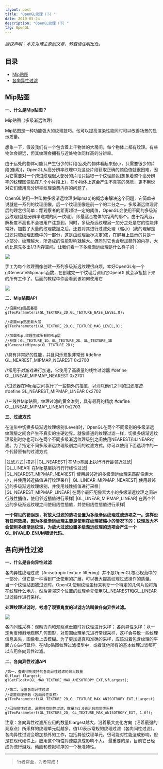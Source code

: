 ```yaml
---
layout: post
title: "OpenGL纹理（下）"
date: 2019-05-24
description: "OpenGL纹理（下）"
tag: OpenGL
---
```

<h6>版权声明：本文为博主原创文章，转载请注明出处。</h6>




## 目录
- [Mip贴图](#content1) 
- [各向异性过滤](#content2) 



<!-- ************************************************ -->
## <a id="content1"></a>Mip贴图

**一、什么是Mip贴图？**

Mip贴图（多级渐远纹理）

Mip贴图是一种功能强大的纹理技巧。他可以提高渲染性能同时可以改善场景的显示质量。

想象一下，假设我们有一个包含着上千物体的大房间，每个物体上都有纹理。有些物体会很远，但其纹理会拥有与近处物体同样高的分辨率。

由于远处的物体可能只产生很少的片段(远处的物体看起来很小，只需要很少的片段(像素))，OpenGL从高分辨率纹理中为这些片段获取正确的颜色值就很困难，因为它需要对一个跨过纹理很大部分的片段只拾取一个纹理颜色(想象着整个高分辨率的纹理图像贴在几个小片段上)，在小物体上这会产生不真实的感觉，更不用说对它们使用高分辨率纹理浪费内存的问题了。


OpenGL使用一种叫做多级渐远纹理(Mipmap)的概念来解决这个问题，它简单来说就是一系列的纹理图像，后一个纹理图像是前一个的二分之一。多级渐远纹理背后的理念很简单：距观察者的距离超过一定的阈值，OpenGL会使用不同的多级渐远纹理(就是分辨率递减的同一纹理)，即最适合物体的距离的那个。由于距离远，解析度不高也不会被用户注意到。同时，多级渐远纹理另一加分之处是它的性能非常好，加载了大量的纹理数据之后，还要对其进行过滤处理（缩小）(我的理解是过滤只取纹理图像中的一部分，这是由纹理坐标决定的)，在屏幕上显示的只是一小部分。纹理越大，所造成的性能影响就越大。但同时它也会增加额外的内存，大约比原先多出1/3内存空间。让我们看一下多级渐远纹理是什么样子的：

<img src="https://upload-images.jianshu.io/upload_images/1276164-500d0fa653949a91.png?imageMogr2/auto-orient/strip|imageView2/2/w/615/format/webp">

手工为每个纹理图像创建一系列多级渐远纹理很麻烦，幸好OpenGL有一个glGenerateMipmaps函数，在创建完一个纹理后调用它OpenGL就会承担接下来的所有工作了。后面的教程中你会看到该如何使用它

<img src="https://upload-images.jianshu.io/upload_images/1276164-208006382bca5db0.png?imageMogr2/auto-orient/strip|imageView2/2/w/747/format/webp">


**二、Mip贴图API**

```
//设置mip贴图基层 
glTexParameteri(GL_TEXTURE_2D,GL_TEXTURE_BASE_LEVEL,0);

//设置mip贴图最大层 
glTexParameteri(GL_TEXTURE_2D,GL_TEXTURE_MAG_LEVEL,0);

//加载Mip,纹理生成所有的Mip层
//参数：GL_TEXTURE_1D、GL_TEXTURE_2D、GL_TEXTURE_3D
glGenerateMipmap(GL_TEXTURE_2D);
```

//具有非常好的性能，并且闪烁现象非常弱
#define GL_NEAREST_MIPMAP_NEAREST 0x2700

//常用于对游戏进行加速，它使用了高质量的线性过滤器
#define GL_LINEAR_MIPMAP_NEAREST 0x2701

//过滤器在Mip层之间执行了一些额外的插值，以消除他们之间的过滤痕迹
#define GL_NEAREST_MIPMAP_LINEAR 0x2702

//三线性Mip贴图。纹理过滤的黄金准则，具有最高的精度
#define GL_LINEAR_MIPMAP_LINEAR 0x2703


**三、过滤方式**

在渲染中切换多级渐远纹理级别(Level)时，OpenGL在两个不同级别的多级渐远纹理层之间会产生不真实的生硬边界。就像普通的纹理过滤一样，切换多级渐远纹理级别时你也可以在两个不同多级渐远纹理级别之间使用NEAREST和LINEAR过滤。为了指定不同多级渐远纹理级别之间的过滤方式，你可以使用下面选项中的一个代替原有的过滤方式


|过滤方式|	描述|
|GL_NEAREST| 在Mip基层上执⾏行行最邻近过滤|
|GL_LINEAR| 在Mip基层执⾏行行线性过滤|
|GL_NEAREST_MIPMAP_NEAREST|	使用最邻近的多级渐远纹理来匹配像素大小，并使用邻近插值进行纹理采样|
|GL_LINEAR_MIPMAP_NEAREST|	使用最邻近的多级渐远纹理级别，并使用线性插值进行采样|
|GL_NEAREST_MIPMAP_LINEAR|	在两个最匹配像素大小的多级渐远纹理之间进行线性插值，使用邻近插值进行采样|
|GL_LINEAR_MIPMAP_LINEAR|	在两个邻近的多级渐远纹理之间使用线性插值，并使用线性插值进行采样|

**一个常见的错误是，将放大过滤的选项设置为多级渐远纹理过滤选项之一。这样没有任何效果，因为多级渐远纹理主要是使用在纹理被缩小的情况下的：纹理放大不会使用多级渐远纹理，为放大过滤设置多级渐远纹理的选项会产生一个GL_INVALID_ENUM错误代码。**



<!-- ************************************************ -->
## <a id="content2"></a>各向异性过滤

**一、什么是各向异性过滤**

各向异性纹理过滤（Anisotropic texture filtering）并不是OpenGL核心规范中的一部分，但它是一种得到广泛使用的扩展，可以极大提高纹理过滤操作的质量。
当一个纹理贴图被过滤时，OpenGL使用纹理坐标来判断一个特定的几何片段将落在纹理什么地方，然后紧邻这个位置的纹理单元使用GL_NEAREST和GL_LINEAR过滤操作进行采样。

**处理纹理过滤时，考虑了观察角度的过滤方法叫做各向异性过滤。**

<img src="https://upload-images.jianshu.io/upload_images/3278444-0d67fde51014972e.png?imageMogr2/auto-orient/strip|imageView2/2/w/1200/format/webp">

各向同性采样：观察方向和观察点垂直时对纹理进行采样；
各向异性采样：以一定角度倾斜地观察几何图形，对周围纹理单元进行常规采样，这样会导致一些纹理信息丢失，图像看上去模糊。为了更加逼真和准确的采样，应该沿着包含纹理的平面方向进行延伸。在Mip贴图纹理过滤模型中，或者其他所有的基本纹理过滤都可以应用各向异性过滤。


**二、各向异性过滤API**

```
/第一，查询得到支持的各向异性过滤的最大数量
GLfloat flargest;
glGetFloatv(GL_MAX_TEXTURE_MAX_ANISOTROPY_EXT,&fLargest); 

//第二，设置各向异性过滤
//设置纹理参数（各向异性采样）
glTexParameterf(GL_TEXTURE_2D,GL_TEXTURE_MAX_ANISOTROPY_EXT,fLargest)

//回归同性过滤，设置各向同性过滤，数量为1.0表示各向同性采样
glTexParameterf(GL_TEXTURE_2D, GL_TEXTURE_MAX_ANISOTROPY_EXT, 1.0f);
```

注意：各向异性过滤所应用的数量fLargest越大，沿着最大变化方向（沿着最强的观察点）所采样的纹理单元就越多。值1.0表示常规的纹理过滤（各向同性过滤）。
各向异性过滤会增加额外的工作，包括其他纹理单元。很可能对性能造成影响，但是在现代硬件上，应用这个特性对速度造成影响不大。
最重要的是，目前它已经成为流行游戏、动画和模拟程序的一个标准特性。









----------
>  行者常至，为者常成！


